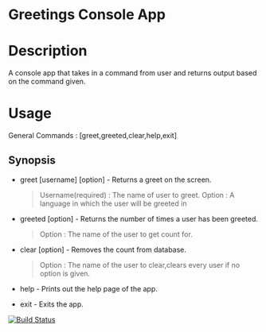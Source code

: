 # Greetings Console App

# Description
A console app that takes in a command from user and returns output based on the command given.
 
# Usage

General Commands : [greet,greeted,clear,help,exit]

## Synopsis
- greet [username] [option] - Returns a greet on the screen.
    > Username(required) : The name of user to greet.
    > Option : A language in which the user will be greeted in

- greeted [option] - Returns the number of times a user has been greeted.
    > Option : The name of the user to get count for.

- clear [option] - Removes the count from database.
    > Option : The name of the user to clear,clears every user if no option is given. 

- help - Prints out the help page of the app. 
-  exit - Exits the app.

 















[![Build Status](https://travis-ci.org/vtrev/greetings-console.svg?branch=master)](https://travis-ci.org/vtrev/greetings-console)
